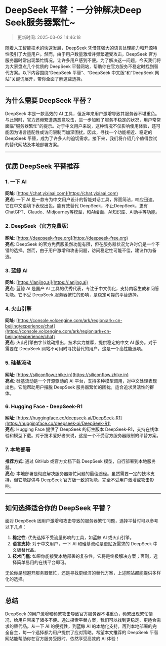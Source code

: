 
# DeepSeek 平替：一分钟解决Deep Seek服务器繁忙~
>更新时间: 2025-03-02 14:46:18

随着人工智能技术的快速发展，DeepSeek 凭借其强大的语言处理能力和开源特性吸引了大量用户。然而，由于用户数量激增并频繁遭受攻击，DeepSeek 官方服务器时常出现繁忙情况，让许多用户感到不便。为了解决这一问题，今天我们将为大家盘点几个优质的 DeepSeek 平替网站，帮助你在官方服务不稳定时找到替代方案。以下内容围绕“DeepSeek 平替”、“DeepSeek 中文版”和“DeepSeek 网站”关键词展开，带你全面了解这些选择。

---

## 为什么需要 DeepSeek 平替？

DeepSeek 本是一款高效的 AI 工具，但近年来用户激增导致其服务器不堪重负。与此同时，官方还频繁遭遇恶意攻击，进一步加剧了服务不稳定的状况，用户常常面临“服务器繁忙”的提示。对于中文用户来说，这种情况不仅影响使用体验，还可能因为语言适配性或访问限制而加深困扰。因此，寻找一个功能相近、稳定的 DeepSeek 平替，成为了许多人的迫切需求。接下来，我们将介绍几个值得尝试的替代网站及本地部署方案。

---

## 优质 DeepSeek 平替推荐

### 1. 一下 AI  
**网址**: [https://chat.yixiaai.com](https://chat.yixiaai.com)  
**亮点**: 一下 AI 是一款专为中文用户设计的智能对话工具，界面简洁，响应迅速。它在中文语境下表现出色，能有效替代 DeepSeek，不止DeepSeek，更有ChatGPT、Claude、Midjourney等模型，和AI绘画、AI知识库、AI助手等功能。

### 2. DeepSeek（官方免费版）  
**网址**: [https://deepseek-free.org](https://deepseek-free.org)  
**亮点**: DeepSeek 的官方免费版虽然功能有限，但在服务器状况允许时仍是一个不错的选择。然而，由于用户激增和攻击问题，访问稳定性可能不佳，建议作为备选。

### 3. 蓝鲸 AI  
**网址**: [https://lanjing.ai](https://lanjing.ai)  
**亮点**: 蓝鲸 AI 是国产 AI 工具的优秀代表，专注于中文优化，支持内容生成和问答功能。它不受 DeepSeek 服务器繁忙的影响，是稳定可靠的平替选择。

### 4. 火山引擎  
**网址**: [https://console.volcengine.com/ark/region:ark+cn-beijing/experience/chat](https://console.volcengine.com/ark/region:ark+cn-beijing/experience/chat)  
**亮点**: 火山引擎由字节跳动推出，技术实力雄厚，提供稳定的中文 AI 服务。对于需要在 DeepSeek 网站不可用时寻找替代的用户，这是一个高性能选项。

### 5. 硅基流动  
**网址**: [https://siliconflow.zhike.in](https://siliconflow.zhike.in)  
**亮点**: 硅基流动是一个开源驱动的 AI 平台，支持多种模型调用，对中文处理表现出色。它能帮助用户摆脱 DeepSeek 服务器繁忙的困扰，适合追求灵活性的群体。

### 6. Hugging Face - DeepSeek-R1  
**网址**: [https://huggingface.co/deepseek-ai/DeepSeek-R1](https://huggingface.co/deepseek-ai/DeepSeek-R1)  
**亮点**: Hugging Face 提供了 DeepSeek 的衍生版本 DeepSeek-R1，支持在线体验和模型下载。对于技术爱好者来说，这是一个不受官方服务器限制的平替方案。

### 7. 本地部署  
**推荐方式**: 通过 GitHub 或官方文档下载 DeepSeek 模型，自行部署到本地服务器。  
**亮点**: 本地部署是彻底解决服务器繁忙问题的最佳途径。虽然需要一定的技术支持，但它能提供与 DeepSeek 官方版一致的功能，完全不受用户激增或攻击影响。

---

## 如何选择适合你的 DeepSeek 平替？

面对 DeepSeek 因用户激增和攻击导致的服务器繁忙问题，选择平替时可以参考以下几点：  
1. **稳定性**: 优先选择不受流量影响的工具，如蓝鲸 AI 或火山引擎。  
2. **语言支持**: 对于中文用户，一下 AI 和硅基流动是更贴近需求的 DeepSeek 中文版替代品。  
3. **技术门槛**: 如果你能接受本地部署的复杂性，它将是终极解决方案；否则，选择简单易用的在线平台即可。

无论你是想避开服务器繁忙，还是寻找更经济的替代方案，上述网站都能提供多样化的选择。

---

## 总结

DeepSeek 的用户激增和频繁攻击导致官方服务器不堪重负，频繁出现繁忙情况，给用户带来了诸多不便。通过探索平替方案，我们可以找到更稳定、更适合需求的替代品。从一下 AI 的便捷性，到蓝鲸 AI 的本地化支持，再到本地部署的完全自主，每一个选择都为用户提供了应对策略。希望本文推荐的 DeepSeek 平替网站能帮助你在官方服务受限时，依然享受高效的 AI 体验！
